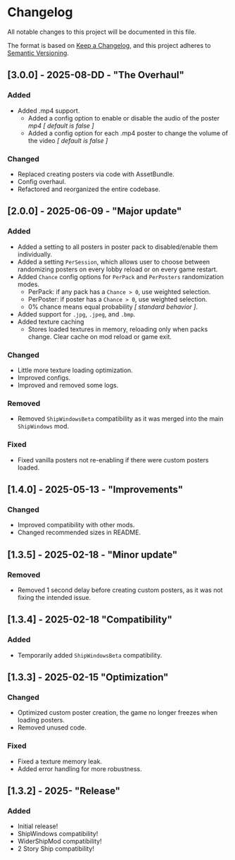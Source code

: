 # Changelog

All notable changes to this project will be documented in this file.

The format is based on [Keep a Changelog](https://keepachangelog.com/en/1.1.0/),
and this project adheres to [Semantic Versioning](https://semver.org/spec/v2.0.0.html).

## [3.0.0] - 2025-08-DD - "The Overhaul"
### Added
- Added .mp4 support.
  - Added a config option to enable or disable the audio of the poster *mp4* *[ default is false ]* 
  - Added a config option for each .mp4 poster to change the volume of the video *[ default is false ]*  

### Changed
- Replaced creating posters via code with AssetBundle.
- Config overhaul.
- Refactored and reorganized the entire codebase.

## [2.0.0] - 2025-06-09 - "Major update"
### Added
- Added a setting to all posters in poster pack to disabled/enable them individually.
- Added a setting `PerSession`, which allows user to choose between randomizing posters on every lobby reload or on every game restart.
- Added `Chance` config options for `PerPack` and `PerPosters` randomization modes.
  - PerPack: if any pack has a `Chance > 0`, use weighted selection.
  - PerPoster: if poster has a `Chance > 0`, use weighted selection.
  - 0% chance means equal probability *[ standard behavior ]*.
- Added support for `.jpg`, `.jpeg`, and `.bmp`.
- Added texture caching
  - Stores loaded textures in memory, reloading only when packs change. Clear cache on mod reload or game exit.

### Changed
- Little more texture loading optimization.
- Improved configs.
- Improved and removed some logs.

### Removed
- Removed `ShipWindowsBeta` compatibility as it was merged into the main `ShipWindows` mod.

### Fixed
- Fixed vanilla posters not re-enabling if there were custom posters loaded.

## [1.4.0] - 2025-05-13 - "Improvements"
### Changed
- Improved compatibility with other mods.
- Changed recommended sizes in README.

## [1.3.5] - 2025-02-18 - "Minor update"
### Removed
- Removed 1 second delay before creating custom posters, as it was not fixing the intended issue.

## [1.3.4] - 2025-02-18 "Compatibility"
### Added
- Temporarily added `ShipWindowsBeta` compatibility.

## [1.3.3] - 2025-02-15 "Optimization"
### Changed
- Optimized custom poster creation, the game no longer freezes when loading posters.
- Removed unused code.

### Fixed
- Fixed a texture memory leak.
- Added error handling for more robustness.

## [1.3.2] - 2025- "Release"
### Added
- Initial release!
- ShipWindows compatibility!
- WiderShipMod compatibility!
- 2 Story Ship compatibility!
